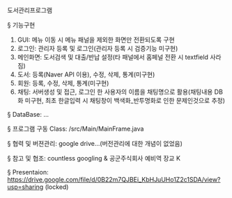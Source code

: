 도서관리프로그램

§ 기능구현
 1) GUI: 메뉴 이동 시 메뉴 패널을 제외한 화면만 전환되도록 구현
 2) 로그인: 관리자 등록 및 로그인(관리자 등록 시 검증기능 미구현)
 3) 메인화면: 도서검색 및 대출/반납 설정(타 패널에서 홈페널 전환 시 textfield 사라짐)
 4) 도서: 등록(Naver API 이용), 수정, 삭제, 통계(미구현)
 5) 회원: 등록, 수정, 삭제, 통계(미구현)
 6) 채팅: 서버생성 및 접근, 로그인 한 사용자의 이름을 채팅명으로 활용(채팅내용 DB화 미구현, 최초 한글입력 시 채팅창이 백색화_반투명화로 인한 문제인것으로 추정)

§ DataBase: ...

§ 프로그램 구동 Class: /src/Main/MainFrame.java

§ 협력 및 버젼관리: google drive...(버전관리에 대한 개념이 없었음)

§ 참고 및 협조: countless googling & 공군주식회사 예비역 장교 K

§ Presentaion: https://drive.google.com/file/d/0B22m7QJBEi_KbHJuUHo1Z2c1SDA/view?usp=sharing (locked)
